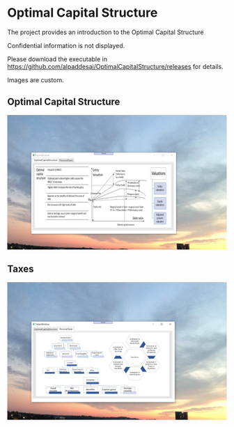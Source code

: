 # Optimal Capital Structure

The project provides an introduction to the Optimal Capital Structure

Confidential information is not displayed.

Please download the executable in https://github.com/alpaddesai/OptimalCapitalStructure/releases for details.

Images are custom.


## Optimal Capital Structure
![image](OptimalCapitalStructure.png)


## Taxes
![image](PersonalTaxes.png)

